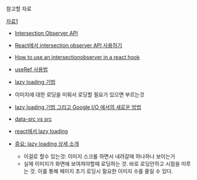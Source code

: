 참고할 자료

[자료1](https://scarlett-dev.gitbook.io/all/it/lazy-loading#:~:text=%EC%9B%B9%EC%82%AC%EC%9D%B4%ED%8A%B8%EC%97%90%EC%84%9C%20%EB%B9%84%EB%8F%99%EA%B8%B0%EC%A0%81,%EC%82%AC%EC%9D%B4%ED%8A%B8%EC%97%90%EC%84%9C%EB%8A%94%20%EB%8D%94%EC%9A%B1%20%EC%9E%90%EC%A3%BC%20%EB%B3%B4%EC%9E%85%EB%8B%88%EB%8B%A4.)



- [Intersection Observer API](http://blog.hyeyoonjung.com/2019/01/09/intersectionobserver-tutorial/)
- [React에서 intersection observer API 사용하기](https://velog.io/@syj9484/React-Intersection-Observer-API%EB%A5%BC-%EC%9D%B4%EC%9A%A9%ED%95%9C-lazy-loading)
- [How to use an intersectionobserver in a react hook](https://medium.com/the-non-traditional-developer/how-to-use-an-intersectionobserver-in-a-react-hook-9fb061ac6cb5)
- [useRef 사용법](https://www.daleseo.com/react-hooks-use-ref/)




- [lazy loading 기법](https://krpeppermint100.medium.com/js-%EB%A0%88%EC%9D%B4%EC%A7%80-%EB%A1%9C%EB%94%A9-%EA%B8%B0%EB%B2%95-5e3d5dfcb4c1)
 - 이미지에 대한 로딩을 미뤄서 로딩할 필요가 있으면 부르는것
 - [lazy loading 기법 그리고 Google I/O 에서의 새로운 방법](https://frontdev.tistory.com/entry/Image-Lazy-Loading-%EA%B8%B0%EB%B2%95)
 - [data-src vs src](https://stackoverflow.com/questions/15320052/what-are-all-the-differences-between-src-and-data-src-attributes/15320346#:~:text=data%2Dsrc%20attribute%20is%20part,Javascript%20Code%20or%20CSS%20rules.)
 - [react에서 lazy loading](https://nukeguys.github.io/dev/react-lazyimage/)
 - [중요: lazy loading 상세 소개](https://helloinyong.tistory.com/297)
   - 이걸로 할수 있는것: 이미지 스크롤 하면서 내려갈때 하나하나 보이는거
   - 실제 이미지가 화면에 보여져야할때 로딩하는 것. 바로 로딩안하고 시점을 미루는 것. 이를 통해 페이지 초기 로딩시 필요한 이미지 수를 줄일 수 있다.